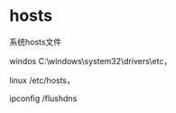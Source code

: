 
# hosts

系统hosts文件


windos C:\windows\system32\drivers\etc，

linux /etc/hosts，

ipconfig /flushdns
